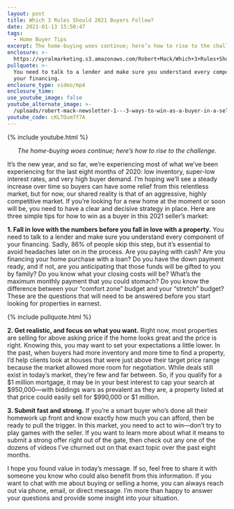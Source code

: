 ```yaml
---
layout: post
title: Which 3 Rules Should 2021 Buyers Follow?
date: 2021-01-13 15:50:47
tags:
  - Home Buyer Tips
excerpt: The home-buying woes continue; here’s how to rise to the challenge.
enclosure: >-
  https://vyralmarketing.s3.amazonaws.com/Robert+Mack/Which+3+Rules+Should+2021+Buyers+Follow_.mp4
pullquote: >-
  You need to talk to a lender and make sure you understand every component of
  your financing.
enclosure_type: video/mp4
enclosure_time:
use_youtube_image: false
youtube_alternate_image: >-
  /uploads/robert-mack-newsletter-1---3-ways-to-win-as-a-buyer-in-a-seller-s-market-yt.jpg
youtube_code: cKLTOum7f7A
---
```


{% include youtube.html %}

<p style="text-align: center;"><em>The home-buying woes continue; here’s how to rise to the challenge.</em></p>

It’s the new year, and so far, we’re experiencing most of what we’ve been experiencing for the last eight months of 2020: low inventory, super-low interest rates, and very high buyer demand. I’m hoping we’ll see a steady increase over time so buyers can have some relief from this relentless market, but for now, our shared reality is that of an aggressive, highly competitive market. If you’re looking for a new home at the moment or soon will be, you need to have a clear and decisive strategy in place. Here are three simple tips for how to win as a buyer in this 2021 seller’s market:&nbsp;

**1\. Fall in love with the numbers before you fall in love with a property.** You need to talk to a lender and make sure you understand every component of your financing. Sadly, 86% of people skip this step, but it’s essential to avoid headaches later on in the process. Are you paying with cash? Are you financing your home purchase with a loan? Do you have the down payment ready, and if not, are you anticipating that those funds will be gifted to you by family? Do you know what your closing costs will be? What’s the maximum monthly payment that you could stomach? Do you know the difference between your “comfort zone” budget and your “stretch” budget? These are the questions that will need to be answered before you start looking for properties in earnest.&nbsp;

{% include pullquote.html %}

**2\. Get realistic, and focus on what you want.** Right now, most properties are selling for above asking price if the home looks great and the price is right. Knowing this, you may want to set your expectations a little lower. In the past, when buyers had more inventory and more time to find a property, I’d help clients look at houses that were just above their target price range because the market allowed more room for negotiation. While deals still exist in today’s market, they’re few and far between. So, if you qualify for a $1 million mortgage, it may be in your best interest to cap your search at $950,000—with biddings wars as prevalent as they are, a property listed at that price could easily sell for $990,000 or $1 million.&nbsp;

**3\. Submit fast and strong.** If you’re a smart buyer who’s done all their homework up front and know exactly how much you can afford, then be ready to pull the trigger. In this market, you need to act to win—don’t try to play games with the seller. If you want to learn more about what it means to submit a strong offer right out of the gate, then check out any one of the dozens of videos I’ve churned out on that exact topic over the past eight months.&nbsp;

I hope you found value in today’s message. If so, feel free to share it with someone you know who could also benefit from this information. If you want to chat with me about buying or selling a home, you can always reach out via phone, email, or direct message. I’m more than happy to answer your questions and provide some insight into your situation.
